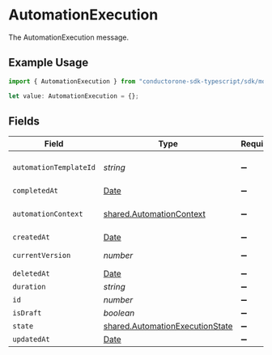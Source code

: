 # AutomationExecution

The AutomationExecution message.

## Example Usage

```typescript
import { AutomationExecution } from "conductorone-sdk-typescript/sdk/models/shared";

let value: AutomationExecution = {};
```

## Fields

| Field                                                                                         | Type                                                                                          | Required                                                                                      | Description                                                                                   |
| --------------------------------------------------------------------------------------------- | --------------------------------------------------------------------------------------------- | --------------------------------------------------------------------------------------------- | --------------------------------------------------------------------------------------------- |
| `automationTemplateId`                                                                        | *string*                                                                                      | :heavy_minus_sign:                                                                            | The automationTemplateId field.                                                               |
| `completedAt`                                                                                 | [Date](https://developer.mozilla.org/en-US/docs/Web/JavaScript/Reference/Global_Objects/Date) | :heavy_minus_sign:                                                                            | N/A                                                                                           |
| `automationContext`                                                                           | [shared.AutomationContext](../../../sdk/models/shared/automationcontext.md)                   | :heavy_minus_sign:                                                                            | The AutomationContext message.                                                                |
| `createdAt`                                                                                   | [Date](https://developer.mozilla.org/en-US/docs/Web/JavaScript/Reference/Global_Objects/Date) | :heavy_minus_sign:                                                                            | N/A                                                                                           |
| `currentVersion`                                                                              | *number*                                                                                      | :heavy_minus_sign:                                                                            | The currentVersion field.                                                                     |
| `deletedAt`                                                                                   | [Date](https://developer.mozilla.org/en-US/docs/Web/JavaScript/Reference/Global_Objects/Date) | :heavy_minus_sign:                                                                            | N/A                                                                                           |
| `duration`                                                                                    | *string*                                                                                      | :heavy_minus_sign:                                                                            | N/A                                                                                           |
| `id`                                                                                          | *number*                                                                                      | :heavy_minus_sign:                                                                            | The id field.                                                                                 |
| `isDraft`                                                                                     | *boolean*                                                                                     | :heavy_minus_sign:                                                                            | The isDraft field.                                                                            |
| `state`                                                                                       | [shared.AutomationExecutionState](../../../sdk/models/shared/automationexecutionstate.md)     | :heavy_minus_sign:                                                                            | The state field.                                                                              |
| `updatedAt`                                                                                   | [Date](https://developer.mozilla.org/en-US/docs/Web/JavaScript/Reference/Global_Objects/Date) | :heavy_minus_sign:                                                                            | N/A                                                                                           |